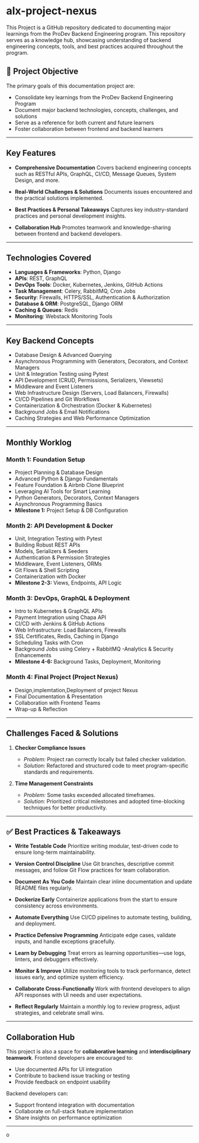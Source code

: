# alx-project-nexus
This Project is a GitHub repository dedicated to documenting major learnings from the ProDev Backend Engineering program. This repository serves as a knowledge hub, showcasing understanding of backend engineering concepts, tools, and best practices acquired throughout the program.

## 📌 Project Objective

The primary goals of this documentation project are:

-  Consolidate key learnings from the ProDev Backend Engineering Program
-  Document major backend technologies, concepts, challenges, and solutions
- Serve as a reference for both current and future learners
- Foster collaboration between frontend and backend learners

---

##  Key Features

- **Comprehensive Documentation** 
  Covers backend engineering concepts such as RESTful APIs, GraphQL, CI/CD, Message Queues, System Design, and more.

- **Real-World Challenges & Solutions** 
  Documents issues encountered and the practical solutions implemented.

- **Best Practices & Personal Takeaways** 
  Captures key industry-standard practices and personal development insights.

- **Collaboration Hub** 
  Promotes teamwork and knowledge-sharing between frontend and backend developers.

---

## Technologies Covered

- **Languages & Frameworks**: Python, Django
- **APIs**: REST, GraphQL
- **DevOps Tools**: Docker, Kubernetes, Jenkins, GitHub Actions
- **Task Management**: Celery, RabbitMQ, Cron Jobs
- **Security**: Firewalls, HTTPS/SSL, Authentication & Authorization
- **Database & ORM**: PostgreSQL, Django ORM
- **Caching & Queues**: Redis
- **Monitoring**: Webstack Monitoring Tools

---

##  Key Backend Concepts

- Database Design & Advanced Querying 
- Asynchronous Programming with Generators, Decorators, and Context Managers 
- Unit & Integration Testing using Pytest 
- API Development (CRUD, Permissions, Serializers, Viewsets) 
- Middleware and Event Listeners 
- Web Infrastructure Design (Servers, Load Balancers, Firewalls) 
- CI/CD Pipelines and Git Workflows 
- Containerization & Orchestration (Docker & Kubernetes) 
- Background Jobs & Email Notifications 
- Caching Strategies and Web Performance Optimization

---

##  Monthly Worklog

### **Month 1: Foundation Setup**
- Project Planning & Database Design
- Advanced Python & Django Fundamentals
- Feature Foundation & Airbnb Clone Blueprint
- Leveraging AI Tools for Smart Learning
- Python Generators, Decorators, Context Managers
- Asynchronous Programming Basics
- **Milestone 1:** Project Setup & DB Configuration

### **Month 2: API Development & Docker**
- Unit, Integration Testing with Pytest
- Building Robust REST APIs
- Models, Serializers & Seeders
- Authentication & Permission Strategies
- Middleware, Event Listeners, ORMs
- Git Flows & Shell Scripting
- Containerization with Docker
- **Milestone 2-3:** Views, Endpoints, API Logic

### **Month 3: DevOps, GraphQL & Deployment**
- Intro to Kubernetes & GraphQL APIs
- Payment Integration using Chapa API
- CI/CD with Jenkins & GitHub Actions
- Web Infrastructure: Load Balancers, Firewalls
- SSL Certificates, Redis, Caching in Django
- Scheduling Tasks with Cron
- Background Jobs using Celery + RabbitMQ
-Analytics & Security Enhancements
- **Milestone 4-6:** Background Tasks, Deployment, Monitoring

### **Month 4: Final Project (Project Nexus)**
- Design,implemtation,Deployment of project Nexus 
- Final Documentation & Presentation
- Collaboration with Frontend Teams
- Wrap-up & Reflection

---

##  Challenges Faced & Solutions

1. **Checker Compliance Issues** 
   - *Problem:* Project ran correctly locally but failed checker validation. 
   - *Solution:* Refactored and structured code to meet program-specific standards and requirements.

2. **Time Management Constraints** 
   - *Problem:* Some tasks exceeded allocated timeframes. 
   - *Solution:* Prioritized critical milestones and adopted time-blocking techniques for better productivity.

---

## ✅ Best Practices & Takeaways

- **Write Testable Code** 
  Prioritize writing modular, test-driven code to ensure long-term maintainability.

- **Version Control Discipline** 
  Use Git branches, descriptive commit messages, and follow Git Flow practices for team collaboration.

- **Document As You Code** 
  Maintain clear inline documentation and update README files regularly.

- **Dockerize Early** 
  Containerize applications from the start to ensure consistency across environments.

- **Automate Everything** 
  Use CI/CD pipelines to automate testing, building, and deployment.

- **Practice Defensive Programming** 
  Anticipate edge cases, validate inputs, and handle exceptions gracefully.

- **Learn by Debugging** 
  Treat errors as learning opportunities—use logs, linters, and debuggers effectively.

- **Monitor & Improve** 
  Utilize monitoring tools to track performance, detect issues early, and optimize system efficiency.

- **Collaborate Cross-Functionally** 
  Work with frontend developers to align API responses with UI needs and user expectations.

- **Reflect Regularly** 
  Maintain a monthly log to review progress, adjust strategies, and celebrate small wins.

---

##  Collaboration Hub

This project is also a space for **collaborative learning** and **interdisciplinary teamwork**. Frontend developers are encouraged to:

- Use documented APIs for UI integration
- Contribute to backend issue tracking or testing
- Provide feedback on endpoint usability

Backend developers can:

- Support frontend integration with documentation
- Collaborate on full-stack feature implementation
- Share insights on performance optimization

---

o

